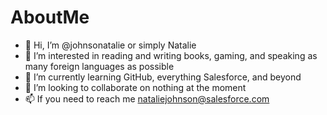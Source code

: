 # AboutMe


- 👋 Hi, I’m @johnsonatalie or simply Natalie
- 👀 I’m interested in reading and writing books, gaming, and speaking as many foreign languages as possible
- 🌱 I’m currently learning GitHub, everything Salesforce, and beyond
- 💞️ I’m looking to collaborate on nothing at the moment
- 📫 If you need to reach me nataliejohnson@salesforce.com 
